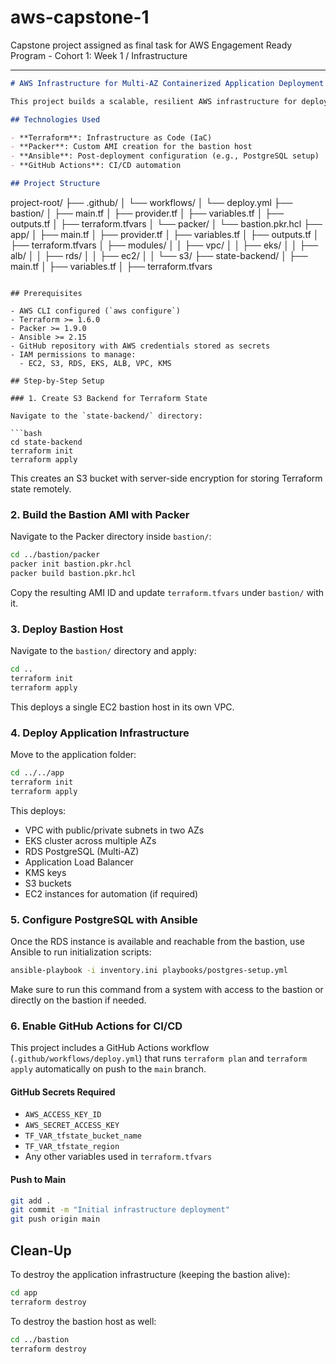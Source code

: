 # aws-capstone-1
Capstone project  assigned as final task for AWS Engagement Ready Program - Cohort 1: Week 1 / Infrastructure


---

```markdown
# AWS Infrastructure for Multi-AZ Containerized Application Deployment

This project builds a scalable, resilient AWS infrastructure for deploying a containerized application using Terraform, Packer, and Ansible. The infrastructure spans multiple Availability Zones in the `us-east-1` region and includes a non-HA bastion host for management and automation purposes.

## Technologies Used

- **Terraform**: Infrastructure as Code (IaC)
- **Packer**: Custom AMI creation for the bastion host
- **Ansible**: Post-deployment configuration (e.g., PostgreSQL setup)
- **GitHub Actions**: CI/CD automation

## Project Structure

```
project-root/
├── .github/
│   └── workflows/
│       └── deploy.yml
├── bastion/
│   ├── main.tf
│   ├── provider.tf
│   ├── variables.tf
│   ├── outputs.tf
│   ├── terraform.tfvars
│   └── packer/
│       └── bastion.pkr.hcl
├── app/
│   ├── main.tf
│   ├── provider.tf
│   ├── variables.tf
│   ├── outputs.tf
│   ├── terraform.tfvars
│   ├── modules/
│   │   ├── vpc/
│   │   ├── eks/
│   │   ├── alb/
│   │   ├── rds/
│   │   ├── ec2/
│   │   └── s3/
├── state-backend/
│   ├── main.tf
│   ├── variables.tf
│   ├── terraform.tfvars
```

## Prerequisites

- AWS CLI configured (`aws configure`)
- Terraform >= 1.6.0
- Packer >= 1.9.0
- Ansible >= 2.15
- GitHub repository with AWS credentials stored as secrets
- IAM permissions to manage:
  - EC2, S3, RDS, EKS, ALB, VPC, KMS

## Step-by-Step Setup

### 1. Create S3 Backend for Terraform State

Navigate to the `state-backend/` directory:

```bash
cd state-backend
terraform init
terraform apply
```

This creates an S3 bucket with server-side encryption for storing Terraform state remotely.

### 2. Build the Bastion AMI with Packer

Navigate to the Packer directory inside `bastion/`:

```bash
cd ../bastion/packer
packer init bastion.pkr.hcl
packer build bastion.pkr.hcl
```

Copy the resulting AMI ID and update `terraform.tfvars` under `bastion/` with it.

### 3. Deploy Bastion Host

Navigate to the `bastion/` directory and apply:

```bash
cd ..
terraform init
terraform apply
```

This deploys a single EC2 bastion host in its own VPC.

### 4. Deploy Application Infrastructure

Move to the application folder:

```bash
cd ../../app
terraform init
terraform apply
```

This deploys:

- VPC with public/private subnets in two AZs
- EKS cluster across multiple AZs
- RDS PostgreSQL (Multi-AZ)
- Application Load Balancer
- KMS keys
- S3 buckets
- EC2 instances for automation (if required)

### 5. Configure PostgreSQL with Ansible

Once the RDS instance is available and reachable from the bastion, use Ansible to run initialization scripts:

```bash
ansible-playbook -i inventory.ini playbooks/postgres-setup.yml
```

Make sure to run this command from a system with access to the bastion or directly on the bastion if needed.

### 6. Enable GitHub Actions for CI/CD

This project includes a GitHub Actions workflow (`.github/workflows/deploy.yml`) that runs `terraform plan` and `terraform apply` automatically on push to the `main` branch.

#### GitHub Secrets Required

- `AWS_ACCESS_KEY_ID`
- `AWS_SECRET_ACCESS_KEY`
- `TF_VAR_tfstate_bucket_name`
- `TF_VAR_tfstate_region`
- Any other variables used in `terraform.tfvars`

#### Push to Main

```bash
git add .
git commit -m "Initial infrastructure deployment"
git push origin main
```

## Clean-Up

To destroy the application infrastructure (keeping the bastion alive):

```bash
cd app
terraform destroy
```

To destroy the bastion host as well:

```bash
cd ../bastion
terraform destroy
```

